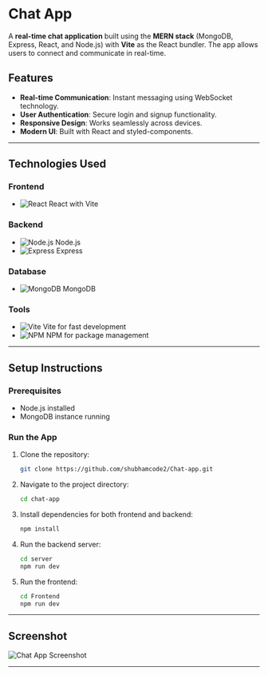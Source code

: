 # Chat App

A **real-time chat application** built using the **MERN stack** (MongoDB, Express, React, and Node.js) with **Vite** as the React bundler. The app allows users to connect and communicate in real-time.

## Features
- **Real-time Communication**: Instant messaging using WebSocket technology.
- **User Authentication**: Secure login and signup functionality.
- **Responsive Design**: Works seamlessly across devices.
- **Modern UI**: Built with React and styled-components.

---

## Technologies Used

### Frontend
- ![React](https://encrypted-tbn0.gstatic.com/images?q=tbn:ANd9GcTEIVA6MPvuM_5PZUgV-8RtsS1YW27i15o1AQ&s) React with Vite

### Backend
- ![Node.js](https://upload.wikimedia.org/wikipedia/commons/thumb/d/d9/Node.js_logo.svg/1200px-Node.js_logo.svg.png) Node.js
- ![Express](https://www.manektech.com/storage/developer/1646733543.webp) Express

### Database
- ![MongoDB](https://miro.medium.com/v2/resize:fit:512/1*doAg1_fMQKWFoub-6gwUiQ.png) MongoDB

### Tools
- ![Vite](https://upload.wikimedia.org/wikipedia/commons/f/f1/Vitejs-logo.svg) Vite for fast development
- ![NPM](https://upload.wikimedia.org/wikipedia/commons/thumb/d/db/Npm-logo.svg/640px-Npm-logo.svg.png) NPM for package management

---

## Setup Instructions

### Prerequisites
- Node.js installed
- MongoDB instance running

### Run the App
1. Clone the repository:
   ```bash
   git clone https://github.com/shubhamcode2/Chat-app.git
   ```
2. Navigate to the project directory:
   ```bash
   cd chat-app
   ```
3. Install dependencies for both frontend and backend:
   ```bash
   npm install
   ```
4. Run the backend server:
   ```bash
   cd server
   npm run dev
   ```
5. Run the frontend:
   ```bash
   cd Frontend
   npm run dev
   ```

---

## Screenshot
![Chat App Screenshot](path-to-your-image/project-screenshot.png)

---
